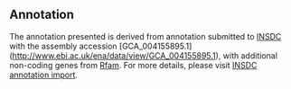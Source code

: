 
Annotation
----------

The annotation presented is derived from annotation submitted to
[INSDC](http://www.insdc.org) with the assembly accession [GCA\_004155895.1]
(http://www.ebi.ac.uk/ena/data/view/GCA_004155895.1),
with additional non-coding genes from
[Rfam](http://rfam.xfam.org/). For more details, please visit [INSDC
annotation import](http://ensemblgenomes.org/info/data/insdc_annotation).
